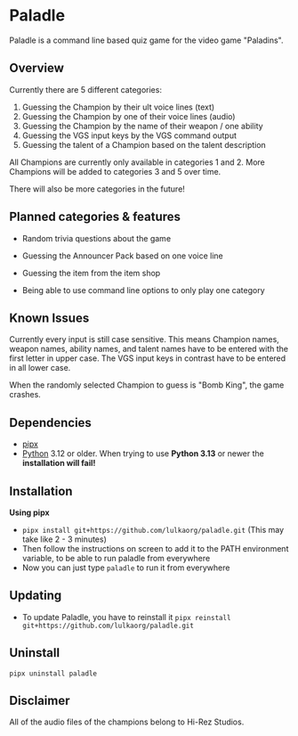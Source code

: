 # Paladle
Paladle is a command line based quiz game for the video game "Paladins".

## Overview
Currently there are 5 different categories:
  1. Guessing the Champion by their ult voice lines (text)
  2. Guessing the Champion by one of their voice lines (audio)
  3. Guessing the Champion by the name of their weapon / one ability
  4. Guessing the VGS input keys by the VGS command output
  5. Guessing the talent of a Champion based on the talent description

All Champions are currently only available in categories 1 and 2.
More Champions will be added to categories 3 and 5 over time.

There will also be more categories in the future!

## Planned categories & features
- Random trivia questions about the game
- Guessing the Announcer Pack based on one voice line
- Guessing the item from the item shop

- Being able to use command line options to only play one category

## Known Issues
Currently every input is still case sensitive. This means Champion names, weapon names, ability names, and talent names have to be entered with the first letter in upper case.
The VGS input keys in contrast have to be entered in all lower case.

When the randomly selected Champion to guess is "Bomb King", the game crashes.

## Dependencies
- [pipx](https://pipx.pypa.io/latest/installation/)
- [Python](https://www.python.org/downloads/) 3.12 or older. When trying to use __Python 3.13__ or newer the __installation will fail!__

## Installation
__Using pipx__
- `pipx install git+https://github.com/lulkaorg/paladle.git` (This may take like 2 - 3 minutes)
- Then follow the instructions on screen to add it to the PATH environment variable, to be able to run paladle from everywhere
- Now you can just type `paladle` to run it from everywhere

## Updating
- To update Paladle, you have to reinstall it
`pipx reinstall git+https://github.com/lulkaorg/paladle.git`

## Uninstall
`pipx uninstall paladle`

## Disclaimer
All of the audio files of the champions belong to Hi-Rez Studios.
